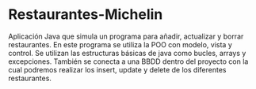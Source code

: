 # Restaurantes-Michelin
Aplicación Java que simula un programa para añadir, actualizar y borrar restaurantes. En este programa se utiliza la POO con modelo, vista y control.
Se utilizan las estructuras básicas de java como bucles, arrays y excepciones. También se conecta a una BBDD dentro del proyecto con la cual podremos realizar los insert, update y delete de los diferentes restaurantes.

